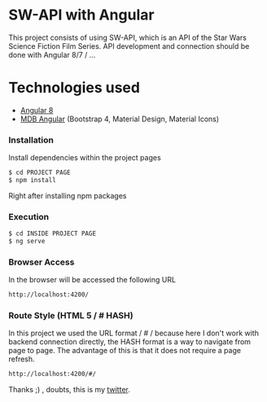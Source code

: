 # SW-API with Angular

This project consists of using SW-API, which is an API of the Star Wars Science Fiction Film Series. API development and connection should be done with Angular 8/7 / ...

# Technologies used

  - [Angular 8]
  - [MDB Angular] (Bootstrap 4, Material Design, Material Icons)






### Installation

Install dependencies within the project pages

```sh
$ cd PROJECT PAGE
$ npm install
```

Right after installing npm packages

### Execution
```sh
$ cd INSIDE PROJECT PAGE
$ ng serve
```
### Browser Access

In the browser will be accessed the following URL

```sh
http://localhost:4200/
```

### Route Style (HTML 5 / # HASH)
In this project we used the URL format / # / because here I don't work with backend connection directly, the HASH format is a way to navigate from page to page. The advantage of this is that it does not require a page refresh.

```sh
http://localhost:4200/#/
```

Thanks ;) , doubts, this is my [twitter].


   [MDB Angular]: <https://mdbootstrap.com/docs/angular/>
   [Angular 8]: <https://angular.io>
   [twitter]: <https://twitter.com/Ra_Coelh0>
 

